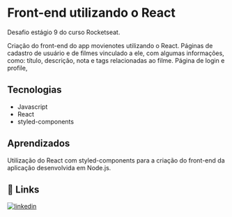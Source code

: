 
# Front-end utilizando o React

Desafio estágio 9 do curso Rocketseat.

Criação do front-end do app movienotes utilizando o React. Páginas de cadastro de usuário e de filmes vinculado a ele, com algumas informações, como: título, descrição, nota e tags relacionadas ao filme. Página de login e profile, 


## Tecnologias
- Javascript
- React
- styled-components


## Aprendizados

Utilização do React com styled-components para a criação do front-end da aplicação desenvolvida em Node.js.


## 🔗 Links
[![linkedin](https://img.shields.io/badge/linkedin-0A66C2?style=for-the-badge&logo=linkedin&logoColor=white)](https://www.linkedin.com/in/guilherme-lucas-63539a2a8/)


